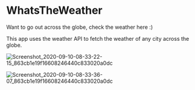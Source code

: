 # WhatsTheWeather
Want to go out across the globe, check the weather here :)

This app uses the weather API to fetch the weather of any city across the globe.

![Screenshot_2020-09-10-08-33-22-15_863cb1e19f16608246440c833020a0dc](https://user-images.githubusercontent.com/68771105/92686563-8e1a1600-f357-11ea-95b0-842426b3f77b.png)

![Screenshot_2020-09-10-08-33-36-07_863cb1e19f16608246440c833020a0dc](https://user-images.githubusercontent.com/68771105/92686689-c6215900-f357-11ea-806e-4a59aada943b.png)
